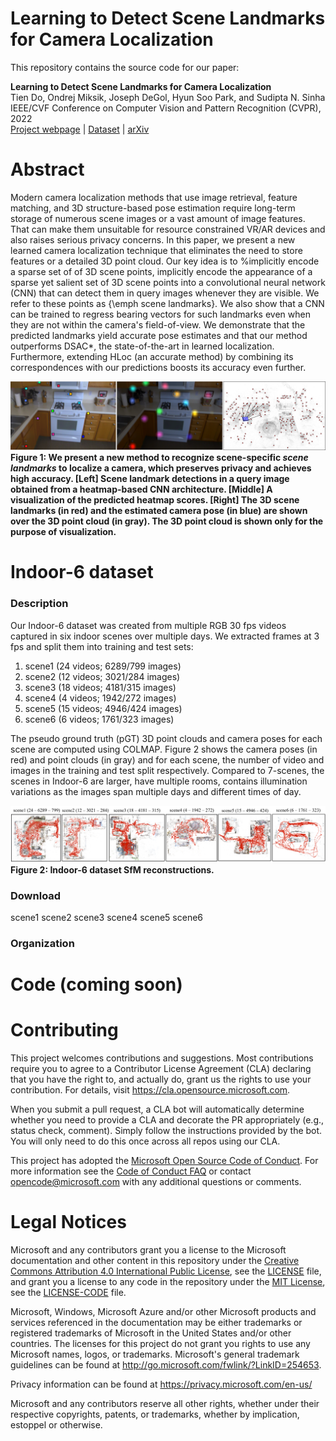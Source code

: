 # Learning to Detect Scene Landmarks for Camera Localization

This repository contains the source code for our paper:

**Learning to Detect Scene Landmarks for Camera Localization**  
Tien Do, Ondrej Miksik, Joseph DeGol, Hyun Soo Park, and Sudipta N. Sinha  
IEEE/CVF Conference on Computer Vision and Pattern Recognition (CVPR), 2022  
[Project webpage](???) | [Dataset](???) | [arXiv](???) 

# Abstract

Modern camera localization methods that use image retrieval, feature matching, and 3D structure-based pose 
estimation require long-term storage of numerous scene images or a vast amount of image features. That can make them 
unsuitable for resource constrained VR/AR devices and also raises serious privacy concerns. In this paper, we 
present a new learned camera localization technique that eliminates the need to store features or a detailed 3D 
point cloud. Our key idea is to %implicitly encode a sparse set of of 3D scene points, implicitly encode the 
appearance of a sparse yet salient set of 3D scene points into a convolutional neural network (CNN) that can detect 
them in query images whenever they are visible. We refer to these points as {\emph scene landmarks}. We also show 
that a CNN can be trained to regress bearing vectors for such landmarks even when they are not within the camera's 
field-of-view. We demonstrate that the predicted landmarks yield accurate pose estimates and that our method 
outperforms DSAC*, the state-of-the-art in learned localization. Furthermore, extending HLoc (an accurate method) 
by combining its correspondences with our predictions boosts its accuracy even further.

![teaser](media/teaser_wide.png)
**Figure 1: We present a new method to recognize scene-specific _scene landmarks_ to localize a camera, which 
preserves privacy and achieves high accuracy. [Left] Scene landmark detections in a query image obtained from a 
heatmap-based CNN architecture. [Middle] A visualization of the predicted heatmap scores. [Right] The 3D scene 
landmarks (in red) and the estimated camera pose (in blue) are shown over the 3D point cloud (in gray). The 3D point 
cloud is shown only for the purpose of visualization.**

# Indoor-6 dataset

### Description
Our Indoor-6 dataset was created from multiple RGB 30 fps videos captured in six indoor scenes over multiple days. 
We extracted frames at 3 fps and split them into training and test sets: 

1. scene1 (24 videos; 6289/799 images)
2. scene2 (12 videos; 3021/284 images) 
3. scene3 (18 videos; 4181/315 images) 
4. scene4 (4 videos; 1942/272 images) 
5. scene5 (15 videos; 4946/424 images) 
6. scene6 (6 videos; 1761/323 images) 

The pseudo ground truth (pGT) 3D point clouds and camera poses for each scene are computed using COLMAP. Figure 2 
shows the camera poses (in red) and point clouds (in gray) and for each scene, the number of video and images in the 
training and test split respectively. Compared to 7-scenes, the scenes in Indoor-6 are larger, 
have multiple rooms, contains illumination variations as the images span multiple days and different times of day.

![indoor6_sfm](media/SfM_indoor_6.png)
**Figure 2: Indoor-6 dataset SfM reconstructions.**

### Download
scene1 scene2 scene3 scene4 scene5 scene6

### Organization


# Code (coming soon)

[comment]: <> (### Installation)

[comment]: <> (### Training)

[comment]: <> (### Evaluation)

# Contributing

This project welcomes contributions and suggestions.  Most contributions require you to agree to a
Contributor License Agreement (CLA) declaring that you have the right to, and actually do, grant us
the rights to use your contribution. For details, visit https://cla.opensource.microsoft.com.

When you submit a pull request, a CLA bot will automatically determine whether you need to provide
a CLA and decorate the PR appropriately (e.g., status check, comment). Simply follow the instructions
provided by the bot. You will only need to do this once across all repos using our CLA.

This project has adopted the [Microsoft Open Source Code of Conduct](https://opensource.microsoft.com/codeofconduct/).
For more information see the [Code of Conduct FAQ](https://opensource.microsoft.com/codeofconduct/faq/) or
contact [opencode@microsoft.com](mailto:opencode@microsoft.com) with any additional questions or comments.

# Legal Notices

Microsoft and any contributors grant you a license to the Microsoft documentation and other content
in this repository under the [Creative Commons Attribution 4.0 International Public License](https://creativecommons.org/licenses/by/4.0/legalcode),
see the [LICENSE](LICENSE) file, and grant you a license to any code in the repository under the [MIT License](https://opensource.org/licenses/MIT), see the
[LICENSE-CODE](LICENSE-CODE) file.

Microsoft, Windows, Microsoft Azure and/or other Microsoft products and services referenced in the documentation
may be either trademarks or registered trademarks of Microsoft in the United States and/or other countries.
The licenses for this project do not grant you rights to use any Microsoft names, logos, or trademarks.
Microsoft's general trademark guidelines can be found at http://go.microsoft.com/fwlink/?LinkID=254653.

Privacy information can be found at https://privacy.microsoft.com/en-us/

Microsoft and any contributors reserve all other rights, whether under their respective copyrights, patents,
or trademarks, whether by implication, estoppel or otherwise.
